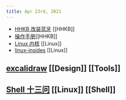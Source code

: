 ```yaml
---
title: Apr 23rd, 2021
---
```


- [HHKB 改装蓝牙](https://item.taobao.com/item.htm?ut_sk=1.XuYgrUUpsckDAC/RangcbNbI_21380790_1619142623974.Copy.1&id=590221409485&sourceType=item&price=25-998&suid=8FC31DCC-57D1-453F-ACCC-854C6CEC3FA6&shareUniqueId=9343619468&un=f9d55007b45179d28753959434844319&share_crt_v=1&spm=a2159r.13376460.0.0&sp_tk=SW8yVVgyT2g3QlQ=&cpp=1&shareurl=true&short_name=h.4KzPdtc&bxsign=scdvPHcTpYIEjZm-WXZQbOOEP9z2nN4UbgQfa8DvuOqPAhQLHBXltOKdwJYY3r10DXJlvgFZyI0d2M5DBntGb3JXsB06-OoiYq-SA9CoijxoMY&sm=291c21&app=chrome)  [[HHKB]]
- [操作手册](https://ydkb.io/help/#/kb-mods/hhkb-ble?id=%e8%93%9d%e7%89%99%e9%85%8d%e5%af%b9)[[HHKB]]
- [Linux 内核](https://xinqiu.gitbooks.io/linux-insides-cn/content/index.html)  [[Linux]]
- [linux-insides](https://0xax.gitbooks.io/linux-insides/content/) [[Linux]]
## [excalidraw](https://excalidraw.com/) [[Design]] [[Tools]]
## [Shell 十三问](http://bbs.chinaunix.net/thread-218853-1-1.html) [[Linux]] [[Shell]]
